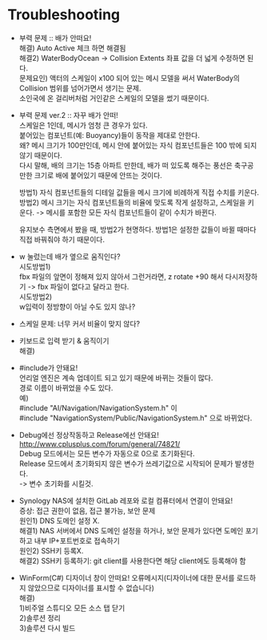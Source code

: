 # Troubleshooting
- 부력 문제 :: 배가 안떠요!  
해결) Auto Active 체크 하면 해결됨  
해결2) WaterBodyOcean → Collision Extents 좌표 값을 더 넓게 수정하면 된다.  
문제요인) 액터의 스케일이 x100 되어 있는 메시 모델을 써서 WaterBody의 Collision 범위를 넘어가면서 생기는 문제.   
소인국에 온 걸리버처럼 거인같은 스케일의 모델을 썼기 때문이다.  

- 부력 문제 ver.2 :: 자꾸 배가 안떠!  
스케일은 1인데, 메시가 엄청 큰 경우가 있다.  
붙어있는 컴포넌트(예: Buoyancy)들이 동작을 제대로 안한다.   
왜? 메시 크기가 100만인데, 메시 안에 붙어있는 자식 컴포넌트들은 100 밖에 되지 않기 때문이다.   
다시 말해, 배의 크기는 15층 아파트 만한데, 배가 떠 있도록 해주는 풍선은 축구공만한 크기로 배에 붙어있기 때문에 안뜨는 것이다.  
    
  방법1) 자식 컴포넌트들의 디테일 값들을 메시 크기에 비례하게 직접 수치를 키운다.  
  방법2) 메시 크기는 자식 컴포넌트들의 비율에 맞도록 작게 설정하고, 스케일을 키운다. -> 메시를 포함한 모든 자식 컴포넌트들이 같이 수치가 바뀐다.  
  
  유지보수 측면에서 봤을 때, 방법2가 현명하다. 방법1은 설정한 값들이 바뀔 때마다 직접 바꿔줘야 하기 때문이다.  

- w 눌렀는데 배가 옆으로 움직인다?  
시도방법1)  
fbx 파일의 앞면이 정해져 있지 않아서 그런거라면, z rotate +90 해서 다시저장하기 -> fbx 파일이 없다고 달라고 한다.  
시도방법2)  
w입력이 정방향이 아닐 수도 있지 않나?
- 스케일 문제: 너무 커서 비율이 맞지 않다?  
- 키보드로 입력 받기 & 움직이기  
해결)

- #include가 안돼요!  
언리얼 엔진은 계속 업데이트 되고 있기 때문에 바뀌는 것들이 많다.  
경로 이름이 바뀌었을 수도 있다.  
예)  
#include "AI/Navigation/NavigationSystem.h" 이  
#include "NavigationSystem/Public/NavigationSystem.h" 으로 바뀌었다.  

- Debug에선 정상작동하고 Release에선 안돼요!
http://www.cplusplus.com/forum/general/74821/  
Debug 모드에서는 모든 변수가 자동으로 0으로 초기화된다.  
Release 모드에서 초기화되지 않은 변수가 쓰레기값으로 시작되어 문제가 발생한다.  
-> 변수 초기화를 시킬것.  

- Synology NAS에 설치한 GitLab 레포와 로컬 컴퓨터에서 연결이 안돼요!  
증상: 접근 권한이 없음, 접근 불가능, 보안 문제  
원인1) DNS 도메인 설정 X.  
해결1) NAS 서버에서 DNS 도메인 설정을 하거나, 보안 문제가 있다면 도메인 포기하고 내부 IP+포트번호로 접속하기  
원인2) SSH키 등록X.  
해결2) SSH키 등록하기: git client를 사용한다면 해당 client에도 등록해야 함  

- WinForm(C#) 디자이너 창이 안떠요!
오류메시지(디자이너에 대한 문서를 로드하지 않았으므로 디자이너를 표시할 수 없습니다)  
해결)  
1)비주얼 스튜디오 모든 소스 탭 닫기   
2)솔루션 정리   
3)솔루션 다시 빌드  


